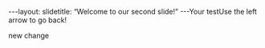 ---layout: slidetitle: “Welcome to our second slide!”
---Your testUse the left arrow to go back!


new change
